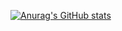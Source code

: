 [![Anurag's GitHub stats](https://github-readme-stats.vercel.app/api?username=Vikas-ABD)](https://github.com/anuraghazra/github-readme-stats)
